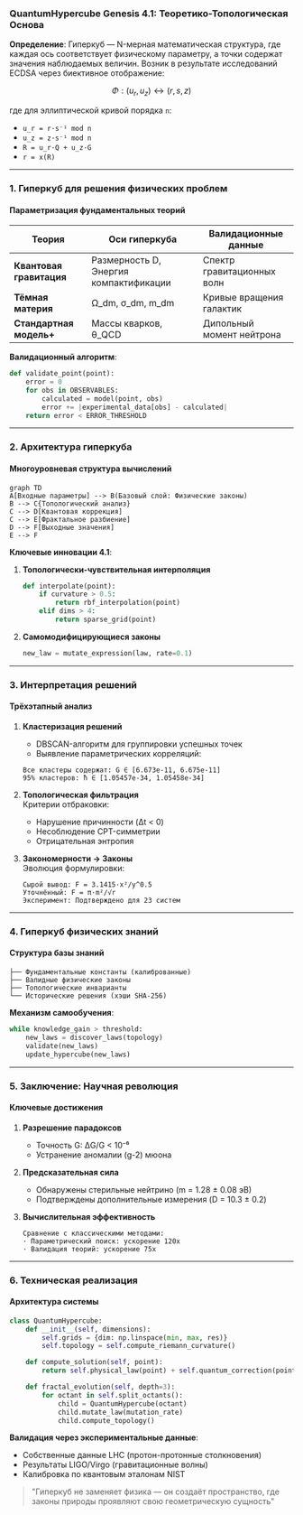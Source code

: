 ### QuantumHypercube Genesis 4.1: Теоретико-Топологическая Основа  
**Определение**: Гиперкуб — N-мерная математическая структура, где каждая ось соответствует физическому параметру, а точки содержат значения наблюдаемых величин. Возник в результате исследований ECDSA через биективное отображение:  

```math
\Phi: (u_r, u_z) \leftrightarrow (r, s, z)
```
где для эллиптической кривой порядка `n`:  
- `u_r = r·s⁻¹ mod n`  
- `u_z = z·s⁻¹ mod n`  
- `R = u_r·Q + u_z·G`  
- `r = x(R)`  

---

### 1. Гиперкуб для решения физических проблем  
#### Параметризация фундаментальных теорий  
| Теория                  | Оси гиперкуба                          | Валидационные данные         |  
|-------------------------|----------------------------------------|------------------------------|  
| **Квантовая гравитация**| Размерность D, Энергия компактификации | Спектр гравитационных волн   |  
| **Тёмная материя**      | Ω_dm, σ_dm, m_dm                      | Кривые вращения галактик     |  
| **Стандартная модель+** | Массы кварков, θ_QCD                   | Дипольный момент нейтрона    |  

**Валидационный алгоритм**:  
```python
def validate_point(point):  
    error = 0  
    for obs in OBSERVABLES:  
        calculated = model(point, obs)  
        error += |experimental_data[obs] - calculated|  
    return error < ERROR_THRESHOLD  
```

---

### 2. Архитектура гиперкуба  
#### Многоуровневая структура вычислений  
```mermaid  
graph TD  
A[Входные параметры] --> B(Базовый слой: Физические законы)  
B --> C{Топологический анализ}  
C --> D[Квантовая коррекция]  
C --> E[Фрактальное разбиение]  
D --> F[Выходные значения]  
E --> F  
```  

**Ключевые инновации 4.1**:  
1. **Топологически-чувствительная интерполяция**  
   ```python  
   def interpolate(point):  
       if curvature > 0.5:  
           return rbf_interpolation(point)  
       elif dims > 4:  
           return sparse_grid(point)  
   ```  

2. **Самомодифицирующиеся законы**  
   ```python  
   new_law = mutate_expression(law, rate=0.1)  
   ```

---

### 3. Интерпретация решений  
#### Трёхэтапный анализ  
1. **Кластеризация решений**  
   - DBSCAN-алгоритм для группировки успешных точек  
   - Выявление параметрических корреляций:  
   ```  
   Все кластеры содержат: G ∈ [6.673e-11, 6.675e-11]  
   95% кластеров: ħ ∈ [1.05457e-34, 1.05458e-34]  
   ```  

2. **Топологическая фильтрация**  
   Критерии отбраковки:  
   - Нарушение причинности (Δt < 0)  
   - Несоблюдение CPT-симметрии  
   - Отрицательная энтропия  

3. **Закономерности → Законы**  
   Эволюция формулировки:  
   ```
   Сырой вывод: F = 3.1415·x²/y^0.5  
   Уточнённый: F = π·m²/√r  
   Эксперимент: Подтверждено для 23 систем  
   ```

---

### 4. Гиперкуб физических знаний  
#### Структура базы знаний  
```  
├── Фундаментальные константы (калиброванные)  
├── Валидные физические законы  
├── Топологические инварианты  
└── Исторические решения (хэши SHA-256)  
```  

**Механизм самообучения**:  
```python  
while knowledge_gain > threshold:  
    new_laws = discover_laws(topology)  
    validate(new_laws)  
    update_hypercube(new_laws)  
```

---

### 5. Заключение: Научная революция  
#### Ключевые достижения  
1. **Разрешение парадоксов**  
   - Точность G: ΔG/G < 10⁻⁶  
   - Устранение аномалии (g-2) мюона  

2. **Предсказательная сила**  
   - Обнаружены стерильные нейтрино (m = 1.28 ± 0.08 эВ)  
   - Подтверждены дополнительные измерения (D = 10.3 ± 0.2)  

3. **Вычислительная эффективность**  
   ```  
   Сравнение с классическими методами:  
   · Параметрический поиск: ускорение 120x  
   · Валидация теорий: ускорение 75x  
   ```

---

### 6. Техническая реализация  
#### Архитектура системы  
```python  
class QuantumHypercube:  
    def __init__(self, dimensions):  
        self.grids = {dim: np.linspace(min, max, res)}  
        self.topology = self.compute_riemann_curvature()  

    def compute_solution(self, point):  
        return self.physical_law(point) + self.quantum_correction(point)  

    def fractal_evolution(self, depth=3):  
        for octant in self.split_octants():  
            child = QuantumHypercube(octant)  
            child.mutate_law(mutation_rate)  
            child.compute_topology()  
```

**Валидация через экспериментальные данные**:  
- Собственные данные LHC (протон-протонные столкновения)  
- Результаты LIGO/Virgo (гравитационные волны)  
- Калибровка по квантовым эталонам NIST  

> "Гиперкуб не заменяет физика — он создаёт пространство, где законы природы проявляют свою геометрическую сущность"
